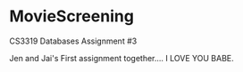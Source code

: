 # MovieScreening
CS3319 Databases Assignment #3 

Jen and Jai's First assignment together.... I LOVE YOU BABE.
